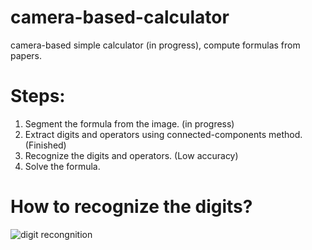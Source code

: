 # camera-based-calculator
camera-based simple calculator (in progress), compute formulas from papers.

# Steps:

1. Segment the formula from the image. (in progress)
1. Extract digits and operators using connected-components method. (Finished)
1. Recognize the digits and operators. (Low accuracy)
1. Solve the formula. 

# How to recognize the digits?
![digit recongnition](https://pbs.twimg.com/media/DSKjg3nXkAE1edi.jpg)

